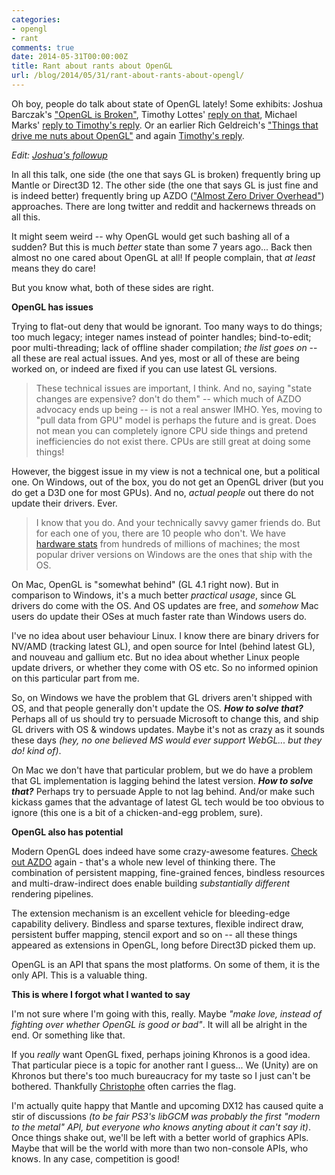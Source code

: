 ```yaml
---
categories:
- opengl
- rant
comments: true
date: 2014-05-31T00:00:00Z
title: Rant about rants about OpenGL
url: /blog/2014/05/31/rant-about-rants-about-opengl/
---
```


Oh boy, people do talk about state of OpenGL lately! Some exhibits: Joshua Barczak's ["OpenGL is Broken"](http://www.joshbarczak.com/blog/?p=154), Timothy Lottes' [reply on that](http://timothylottes.blogspot.com/2014/05/re-joshua-barczaks-opengl-is-broken.html), Michael Marks' [reply to Timothy's reply](https://medium.com/@michael_marks/opengl-for-real-world-games-7d0f4d35891c). Or an earlier Rich Geldreich's ["Things that drive me nuts about OpenGL"](http://richg42.blogspot.com/2014/05/things-that-drive-me-nuts-about-opengl.html) and again [Timothy's reply](http://timothylottes.blogspot.com/2014/05/re-things-that-drive-me-nuts-about.html).

*Edit: [Joshua's followup](http://www.joshbarczak.com/blog/?p=196)*

In all this talk, one side (the one that says GL is broken) frequently bring up Mantle or Direct3D 12. The other side (the one that says GL is just fine and is indeed better) frequently bring up AZDO (["Almost Zero Driver Overhead"](http://www.slideshare.net/CassEveritt/approaching-zero-driver-overhead)) approaches. There are long twitter and reddit and hackernews threads on all this.

It might seem weird -- why OpenGL would get such bashing all of a sudden? But this is much *better* state than some 7 years ago... Back then almost no one cared about OpenGL at all! If people complain, that *at least* means they do care!

But you know what, both of these sides are right.


**OpenGL has issues**

Trying to flat-out deny that would be ignorant. Too many ways to do things; too much legacy; integer names instead of pointer handles; bind-to-edit; poor multi-threading; lack of offline shader compilation; *the list goes on* -- all these are real actual issues. And yes, most or all of these are being worked on, or indeed are fixed if you can use latest GL versions.

> These technical issues are important, I think. And no, saying
> "state changes are expensive? don't do them" -- which much
> of AZDO advocacy ends up being -- is not a real answer IMHO. Yes, moving to "pull data from GPU"
> model is perhaps the future and is great. Does not mean you can completely ignore CPU side things
> and pretend inefficiencies do not exist there. CPUs are still great at doing some things!


However, the biggest issue in my view is not a technical one, but a political one. On Windows, out of the box, you do not get an OpenGL driver (but you do get a D3D one for most GPUs). And no, *actual people* out there do not update their drivers. Ever.

> I know that you do. And your technically savvy gamer friends do. But for each one of you, there are 10 people
> who don't. We have [hardware stats](http://stats.unity3d.com/) from hundreds of millions of machines;
> the most popular driver versions on Windows are the ones that ship with the OS.

On Mac, OpenGL is "somewhat behind" (GL 4.1 right now). But in comparison to Windows, it's a much better *practical usage*, since GL drivers do come with the OS. And OS updates are free, and *somehow* Mac users do update their OSes at much faster rate than Windows users do.

I've no idea about user behaviour Linux. I know there are binary drivers for NV/AMD (tracking latest GL), and open source for Intel (behind latest GL), and nouveau and gallium etc. But no idea about whether Linux people update drivers, or whether they come with OS etc. So no informed opinion on this particular part from me.

So, on Windows we have the problem that GL drivers aren't shipped with OS, and that people generally don't update the OS. ***How to solve that?*** Perhaps all of us should try to persuade Microsoft to change this, and ship GL drivers with OS & windows updates. Maybe it's not as crazy as it sounds these days *(hey, no one believed MS would ever support WebGL... but they do! kind of)*.

On Mac we don't have that particular problem, but we do have a problem that GL implementation is lagging behind the latest version. ***How to solve that?*** Perhaps try to persuade Apple to not lag behind. And/or make such kickass games that the advantage of latest GL tech would be too obvious to ignore (this one is a bit of a chicken-and-egg problem, sure).


**OpenGL also has potential**

Modern OpenGL does indeed have some crazy-awesome features. [Check out AZDO](http://www.slideshare.net/CassEveritt/approaching-zero-driver-overhead) again - that's a whole new level of thinking there. The combination of persistent mapping, fine-grained fences, bindless resources and multi-draw-indirect does enable building *substantially different* rendering pipelines.

The extension mechanism is an excellent vehicle for bleeding-edge capability delivery. Bindless and sparse textures, flexible indirect draw, persistent buffer mapping, stencil export and so on -- all these things appeared as extensions in OpenGL, long before Direct3D picked them up.

OpenGL is an API that spans the most platforms. On some of them, it is the only API. This is a valuable thing.


**This is where I forgot what I wanted to say**

I'm not sure where I'm going with this, really. Maybe *"make love, instead of fighting over whether OpenGL is good or bad"*. It will all be alright in the end. Or something like that.

If you *really* want OpenGL fixed, perhaps joining Khronos is a good idea. That particular piece is a topic for another rant I guess... We (Unity) are on Khronos but there's too much bureaucracy for my taste so I just can't be bothered. Thankfully [Christophe](http://www.g-truc.net/) often carries the flag.

I'm actually quite happy that Mantle and upcoming DX12 has caused quite a stir of discussions *(to be fair PS3's libGCM was probably the first "modern to the metal" API, but everyone who knows anyting about it can't say it)*. Once things shake out, we'll be left with a better world of graphics APIs. Maybe that will be the world with more than two non-console APIs, who knows. In any case, competition is good!

